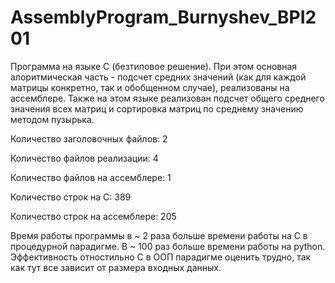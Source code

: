 # AssemblyProgram_Burnyshev_BPI201

Программа на языке С (безтиповое решение). При этом основная алоритмическая часть - подсчет средних значений 
(как для каждой матрицы конкретно, так и обобщенном случае), реализованы на ассемблере. Также на этом языке реализован
подсчет общего среднего значения всех матриц и сортировка матриц по среднему значению методом пузырька.

Количество заголовочных файлов: 2

Количество файлов реализации: 4

Количество файлов на ассемблере: 1

Количество строк на С: 389

Количество строк на ассемблере: 205

Время работы программы в ~ 2 раза больше времени работы на С в процедурной парадигме. В ~ 100 раз больше времени работы на python.
Эффективность отностильно С в ООП парадигме оценить трудно, так как тут все зависит от размера входных данных.
